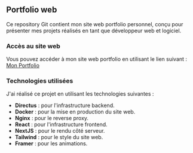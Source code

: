 ## Portfolio web

Ce repository Git contient mon site web portfolio personnel, conçu pour présenter mes projets réalisés en tant que développeur web et logiciel.

### Accès au site web

Vous pouvez accéder à mon site web portfolio en utilisant le lien suivant : [Mon Portfolio](https://oscarpalissot.fr)

### Technologies utilisées

J'ai réalisé ce projet en utilisant les technologies suivantes :

- **Directus** : pour l'infrastructure backend.
- **Docker** : pour la mise en production du site web.
- **Nginx** : pour le reverse proxy.
- **React** : pour l'infrastructure frontend.
- **NextJS** : pour le rendu côté serveur.
- **Tailwind** : pour le style du site web.
- **Framer** : pour les animations.